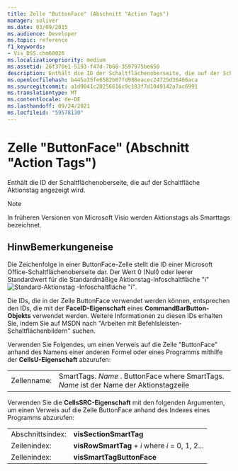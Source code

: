 ```yaml
---
title: Zelle "ButtonFace" (Abschnitt "Action Tags")
manager: soliver
ms.date: 03/09/2015
ms.audience: Developer
ms.topic: reference
f1_keywords:
- Vis_DSS.chm60026
ms.localizationpriority: medium
ms.assetid: 26f370e1-5193-f47d-7b60-3597975be650
description: Enthält die ID der Schaltflächenoberseite, die auf der Schaltfläche Aktionstag angezeigt wird.
ms.openlocfilehash: b445a35fe6582b07fd988eacec24725d36466aca
ms.sourcegitcommit: a1d9041c20256616c9c183f7d1049142a7ac6991
ms.translationtype: MT
ms.contentlocale: de-DE
ms.lasthandoff: 09/24/2021
ms.locfileid: "59578130"
---
```

# <a name="buttonface-cell-action-tags-section"></a>Zelle "ButtonFace" (Abschnitt "Action Tags")

Enthält die ID der Schaltflächenoberseite, die auf der Schaltfläche Aktionstag angezeigt wird. 
  
> [!NOTE]
> In früheren Versionen von Microsoft Visio werden Aktionstags als Smarttags bezeichnet. 
  
## <a name="remarks"></a>HinwBemerkungeneise

Die Zeichenfolge in einer ButtonFace-Zelle stellt die ID einer Microsoft Office-Schaltflächenoberseite dar. Der Wert 0 (Null) oder leerer Standardwert für die Standardmäßige Aktionstag-Infoschaltfläche "i" ![Standard-Aktionstag -Infoschaltfläche "i"](media/InfoPS_ZA10180114.gif).
  
Die IDs, die in der Zelle ButtonFace verwendet werden können, entsprechen den IDs, die mit der **FaceID-Eigenschaft** eines **CommandBarButton-Objekts** verwendet werden. Weitere Informationen zu diesen IDs erhalten Sie, indem Sie auf MSDN nach "Arbeiten mit Befehlsleisten-Schaltflächenbildern" suchen. 
  
Verwenden Sie Folgendes, um einen Verweis auf die Zelle "ButtonFace" anhand des Namens einer anderen Formel oder eines Programms mithilfe der **CellsU-Eigenschaft** abzurufen: 
  
|||
|:-----|:-----|
| Zellenname:  <br/> | SmartTags.  *Name*  . ButtonFace where SmartTags. *Name*  ist der Name der Aktionstagzeile  <br/> |
   
Verwenden Sie die **CellsSRC-Eigenschaft** mit den folgenden Argumenten, um einen Verweis auf die Zelle ButtonFace anhand des Indexes eines Programms abzurufen: 
  
|||
|:-----|:-----|
| Abschnittsindex:  <br/> |**visSectionSmartTag** <br/> |
| Zeilenindex:  <br/> |**visRowSmartTag**  +   *i* where *i* = 0, 1, 2...  <br/> |
| Zellenindex:  <br/> |**visSmartTagButtonFace** <br/> |
   

